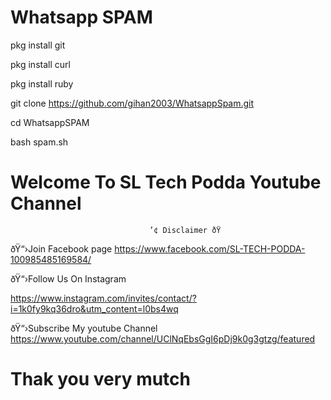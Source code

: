 # Whatsapp SPAM



pkg install git



pkg install curl

pkg install ruby

git clone https://github.com/gihan2003/WhatsappSpam.git

cd WhatsappSPAM 

bash spam.sh

# Welcome To SL Tech Podda Youtube Channel

                                   ’¢ Disclaimer ðŸ

ðŸ“›Join Facebook page
     https://www.facebook.com/SL-TECH-PODDA-100985485169584/

ðŸ“›Follow Us On Instagram 
    
https://www.instagram.com/invites/contact/?i=1k0fy9kq36dro&utm_content=l0bs4wq

ðŸ“›Subscribe My youtube Channel
    https://www.youtube.com/channel/UClNqEbsGgI6pDj9k0g3gtzg/featured



# Thak you very mutch
